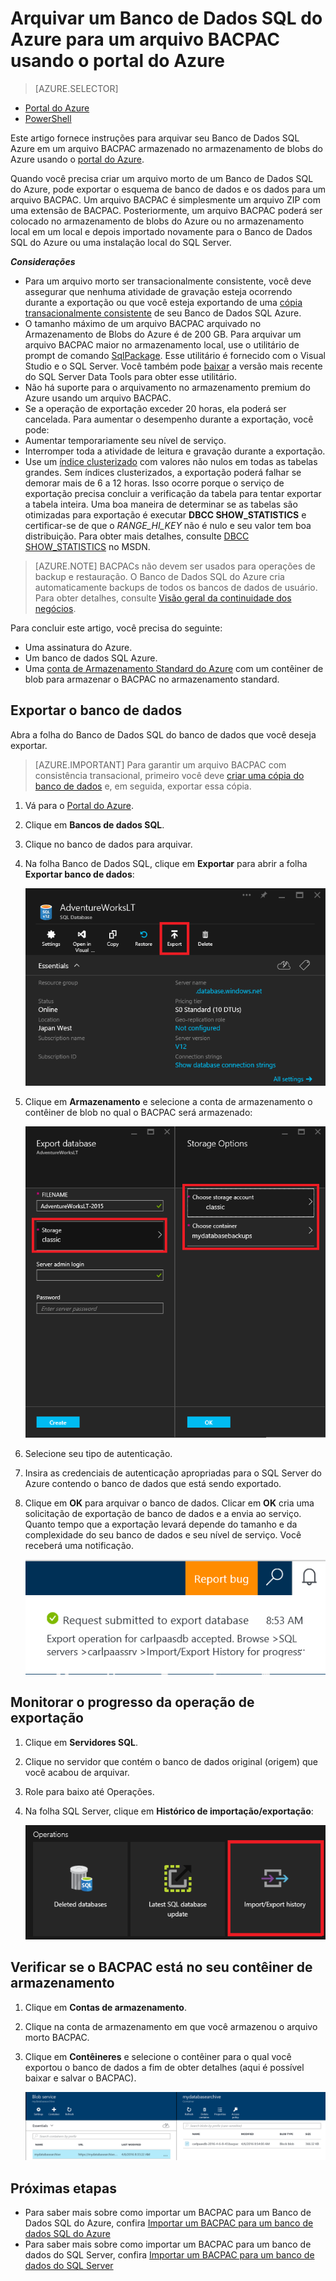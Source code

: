 <properties
	pageTitle="Arquivar um Banco de Dados SQL do Azure para um arquivo BACPAC usando o portal do Azure"
	description="Arquivar um Banco de Dados SQL do Azure para um arquivo BACPAC usando o portal do Azure"
	services="sql-database"
	documentationCenter=""
	authors="stevestein"
	manager="jhubbard"
	editor=""/>

<tags
	ms.service="sql-database"
	ms.devlang="NA"
	ms.date="08/15/2016"
	ms.author="sstein"
	ms.workload="data-management"
	ms.topic="article"
	ms.tgt_pltfrm="NA"/>


# Arquivar um Banco de Dados SQL do Azure para um arquivo BACPAC usando o portal do Azure

> [AZURE.SELECTOR]
- [Portal do Azure](sql-database-export.md)
- [PowerShell](sql-database-export-powershell.md)

Este artigo fornece instruções para arquivar seu Banco de Dados SQL Azure em um arquivo BACPAC armazenado no armazenamento de blobs do Azure usando o [portal do Azure](https://portal.azure.com).

Quando você precisa criar um arquivo morto de um Banco de Dados SQL do Azure, pode exportar o esquema de banco de dados e os dados para um arquivo BACPAC. Um arquivo BACPAC é simplesmente um arquivo ZIP com uma extensão de BACPAC. Posteriormente, um arquivo BACPAC poderá ser colocado no armazenamento de blobs do Azure ou no armazenamento local em um local e depois importado novamente para o Banco de Dados SQL do Azure ou uma instalação local do SQL Server.

***Considerações***

- Para um arquivo morto ser transacionalmente consistente, você deve assegurar que nenhuma atividade de gravação esteja ocorrendo durante a exportação ou que você esteja exportando de uma [cópia transacionalmente consistente](sql-database-copy.md) de seu Banco de Dados SQL Azure.
- O tamanho máximo de um arquivo BACPAC arquivado no Armazenamento de Blobs do Azure é de 200 GB. Para arquivar um arquivo BACPAC maior no armazenamento local, use o utilitário de prompt de comando [SqlPackage](https://msdn.microsoft.com/library/hh550080.aspx). Esse utilitário é fornecido com o Visual Studio e o SQL Server. Você também pode [baixar](https://msdn.microsoft.com/library/mt204009.aspx) a versão mais recente do SQL Server Data Tools para obter esse utilitário.
- Não há suporte para o arquivamento no armazenamento premium do Azure usando um arquivo BACPAC.
- Se a operação de exportação exceder 20 horas, ela poderá ser cancelada. Para aumentar o desempenho durante a exportação, você pode:
 - Aumentar temporariamente seu nível de serviço.
 - Interromper toda a atividade de leitura e gravação durante a exportação.
 - Use um [índice clusterizado](https://msdn.microsoft.com/library/ms190457.aspx) com valores não nulos em todas as tabelas grandes. Sem índices clusterizados, a exportação poderá falhar se demorar mais de 6 a 12 horas. Isso ocorre porque o serviço de exportação precisa concluir a verificação da tabela para tentar exportar a tabela inteira. Uma boa maneira de determinar se as tabelas são otimizadas para exportação é executar **DBCC SHOW\_STATISTICS** e certificar-se de que o *RANGE\_HI\_KEY* não é nulo e seu valor tem boa distribuição. Para obter mais detalhes, consulte [DBCC SHOW\_STATISTICS](https://msdn.microsoft.com/library/ms174384.aspx) no MSDN.


> [AZURE.NOTE] BACPACs não devem ser usados para operações de backup e restauração. O Banco de Dados SQL do Azure cria automaticamente backups de todos os bancos de dados de usuário. Para obter detalhes, consulte [Visão geral da continuidade dos negócios](sql-database-business-continuity.md).

Para concluir este artigo, você precisa do seguinte:

- Uma assinatura do Azure.
- Um banco de dados SQL Azure.
- Uma [conta de Armazenamento Standard do Azure](../storage/storage-create-storage-account.md) com um contêiner de blob para armazenar o BACPAC no armazenamento standard.

## Exportar o banco de dados

Abra a folha do Banco de Dados SQL do banco de dados que você deseja exportar.

> [AZURE.IMPORTANT] Para garantir um arquivo BACPAC com consistência transacional, primeiro você deve [criar uma cópia do banco de dados](sql-database-copy.md) e, em seguida, exportar essa cópia.

1.	Vá para o [Portal do Azure](https://portal.azure.com).
2.	Clique em **Bancos de dados SQL**.
3.	Clique no banco de dados para arquivar.
4.	Na folha Banco de Dados SQL, clique em **Exportar** para abrir a folha **Exportar banco de dados**:

    ![botão exportar][1]

5.  Clique em **Armazenamento** e selecione a conta de armazenamento o contêiner de blob no qual o BACPAC será armazenado:

    ![exportar banco de dados][2]

6. Selecione seu tipo de autenticação.
7.  Insira as credenciais de autenticação apropriadas para o SQL Server do Azure contendo o banco de dados que está sendo exportado.
8.  Clique em **OK** para arquivar o banco de dados. Clicar em **OK** cria uma solicitação de exportação de banco de dados e a envia ao serviço. Quanto tempo que a exportação levará depende do tamanho e da complexidade do seu banco de dados e seu nível de serviço. Você receberá uma notificação.

    ![exportar notificação][3]

## Monitorar o progresso da operação de exportação

1.	Clique em **Servidores SQL**.
2.	Clique no servidor que contém o banco de dados original (origem) que você acabou de arquivar.
3.  Role para baixo até Operações.
4.	Na folha SQL Server, clique em **Histórico de importação/exportação**:

    ![histórico de importação exportação][4]

## Verificar se o BACPAC está no seu contêiner de armazenamento

1.	Clique em **Contas de armazenamento**.
2.	Clique na conta de armazenamento em que você armazenou o arquivo morto BACPAC.
3.	Clique em **Contêineres** e selecione o contêiner para o qual você exportou o banco de dados a fim de obter detalhes (aqui é possível baixar e salvar o BACPAC).

    ![detalhes do arquivo .bacpac][5]

## Próximas etapas

- Para saber mais sobre como importar um BACPAC para um Banco de Dados SQL do Azure, confira [Importar um BACPAC para um banco de dados SQL do Azure](sql-database-import.md)
- Para saber mais sobre como importar um BACPAC para um banco de dados do SQL Server, confira [Importar um BACPAC para um banco de dados do SQL Server](https://msdn.microsoft.com/library/hh710052.aspx)



<!--Image references-->
[1]: ./media/sql-database-export/export.png
[2]: ./media/sql-database-export/export-blade.png
[3]: ./media/sql-database-export/export-notification.png
[4]: ./media/sql-database-export/export-history.png
[5]: ./media/sql-database-export/bacpac-archive.png

<!---HONumber=AcomDC_0817_2016-->